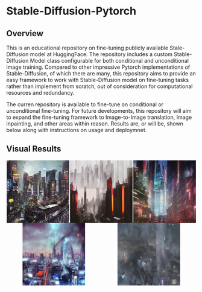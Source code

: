 # Stable-Diffusion-Pytorch

## Overview
This is an educational repository on fine-tuning publicly available Stale-Diffusion model at HuggingFace. The repository includes a custom Stable-Diffusion Model class configurable for both conditional and unconditional image training. Compared to other impressive Pytorch implementations of Stable-Diffusion, of which there are many, this repository aims to provide an easy framework to work with Stable-Diffusion model on fine-tuning tasks rather than implement from scratch, out of consideration for computational resources and redundancy. 

The curren repository is available to fine-tune on conditional or unconditional fine-tuning. For future developments, this repository will aim to expand the fine-tuning framework to Image-to-Image translation, Image inpainting, and other areas within reason. Results are, or will be, shown below along with instructions on usage and deploymnet.

## Visual Results
<div style="display: flex; justify-content: space-around;">
    <img src="resources/result_0.png" alt="Stable-Diffusion Image 0" style="width: 33%;">
    <img src="resources/result_1.png" alt="Stable-Diffusion Image 1" style="width: 33%;">
    <img src="resources/result_2.png" alt="Stable-Diffusion Image 2" style="width: 33%;">
</div>

<div style="display: flex; justify-content: space-around;">
    <img src="resources/result_3.png" alt="Stable-Diffusion Image 3" style="width: 33%;">
    <img src="resources/result_4.png" alt="Stable-Diffusion Image 4" style="width: 33%;">
</div>